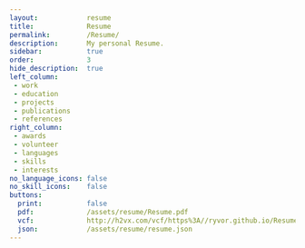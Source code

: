 ```yaml
---
layout:            resume
title:             Resume
permalink:         /Resume/
description:       My personal Resume.
sidebar:           true
order:             3
hide_description:  true
left_column:
 - work
 - education
 - projects
 - publications
 - references
right_column:
 - awards
 - volunteer
 - languages
 - skills
 - interests
no_language_icons: false
no_skill_icons:    false
buttons:
  print:           false
  pdf:             /assets/resume/Resume.pdf
  vcf:             http://h2vx.com/vcf/https%3A//ryvor.github.io/Resume/
  json:            /assets/resume/resume.json
---
```

